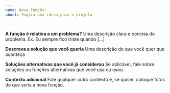 ```yaml
---
name: Nova função!
about: Sugira uma ideia para o projeto

---
```


**A função é relativa a um problema?**
Uma descrição clara e concisa do problema. Ex. Eu sempre fico triste quando [...]

**Descreva a solução que você queria**
Uma descrição do que você quer que aconteça

**Soluções alternativas que você já considerou**
Se aplicável, fale sobre soluções ou funções alternativas que você usa ou usou.

**Contexto adicional**
Fale qualquer outro contexto e, se quiser, coloque fotos do que seria a nova função.
